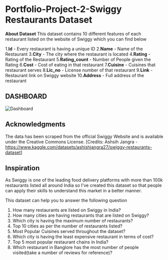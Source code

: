 # Portfolio-Project-2-Swiggy Restaurants Dataset 

**About Dataset**
This dataset contains 10 different features of each restaurant listed on the website of Swiggy which you can find below

1.**Id** - Every restaurant is having a unique ID
2.**Name** - Name of the Restaurant
3.**City** - The city where the restaurant is located
4.**Rating** - Rating of the Restaurant
5.**Rating_count** - Number of People given the Rating
6.**Cost** - Cost of eating in that restaurant
7.**Cuisine** - Cuisines that restaurant serves
8.**Lic_no** - License number of that restaurant
9.**Link** - Restaurant link on Swiggy website
10.**Address** - Full address of the restaurant



## DASHBOARD

![Dashboard](https://github.com/AdarshJha5/Portfolio-Project-2-Swiggy/assets/153823115/95fb61ce-725b-426f-ba22-834ff1f9e2f1)

## Acknowledgments

The data has been scraped from the official Swiggy Website and is available under the Creative Commons License.
[Credits: Ashsih Jangra - https://www.kaggle.com/datasets/ashishjangra27/swiggy-restaurants-dataset]

## Inspiration

As Swiggy is one of the leading food delivery platforms with more than 100k restaurants listed all around India so I've created this dataset so that people can apply their skills to understand this market in a better manner.

This dataset can help you to answer the following question

1. How many restaurants are listed on Swiggy in India?
2. How many cities are having restaurants that are listed on Swiggy?
3. Which city is having the maximum number of restaurants?
4. Top 10 cities as per the number of restaurants listed?
5. Most Popular Cuisines served throughout the dataset?
6. Which city is having the least expensive restaurant in terms of cost?
7. Top 5 most popular restaurant chains in India?
8. Which restaurant in Banglore has the most number of people visited(take a number of reviews for reference)?
